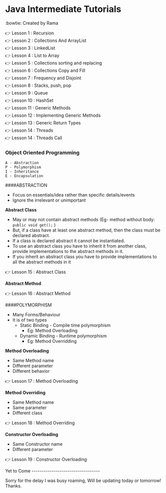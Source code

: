 # Java Intermediate Tutorials 
:bowtie: Created by Rama

:point_right: Lesson 1 : Recursion<br />
:point_right: Lesson 2 : Collections And ArrayList<br />
:point_right: Lesson 3 : LinkedList<br />
:point_right: Lesson 4 : List to Array<br />
:point_right: Lesson 5 : Collections sorting and replacing<br />
:point_right: Lesson 6 : Collections Copy and Fill<br />
:point_right: Lesson 7 : Frequency and Disjoint<br />
:point_right: Lesson 8 : Stacks, push, pop<br />
:point_right: Lesson 9 : Queue<br />
:point_right: Lesson 10 : HashSet<br />
:point_right: Lesson 11 : Generic Methods<br />
:point_right: Lesson 12 : Implementing Generic Methods<br />
:point_right: Lesson 13 : Generic Return Types<br />
:point_right: Lesson 14 : Threads<br />
:point_right: Lesson 14 : Threads Call<br />

### Object Oriented Programming
	A - Abstraction
	P - Polymorphism
	I - Inheritance
	E - Encapsulation
	
####ABSTRACTION
* Focus on essentials/idea rather than specific details/events
* Ignore the irrelevant or unimportant

**Abstract Class**
* May or may not contain abstract methods (Eg- method without body: ```public void get();```  )
* But, if a class have at least one abstract method, then the class must be declared abstract.
* If a class is declared abstract it cannot be instantiated.
* To use an abstract class you have to inherit it from another class, provide implementations to the abstract methods in it.
* If you inherit an abstract class you have to provide implementations to all the abstract methods in it

:point_right: Lesson 15 : Abstract Class<br />

**Abstract Method**

:point_right: Lesson 16 : Abstract Method<br />

####POLYMORPHISM
* Many Forms/Behaviour
* It is of two types
	* Static Binding - Compile time polymorphism 
		* Eg: Method Overloading
	* Dynamic Binding - Runtime polymorphism
		* Eg: Method Overridding

**Method Overloading**
* Same Method name
* Different parameter
* Different behavior

:point_right: Lesson 17 : Method Overloading <br />

**Method Overriding**
* Same Method name
* Same parameter
* Different class

:point_right: Lesson 18 : Method Overriding <br />

**Constructor Overloading**
* Same Constructor name
* Different parameter

:point_right: Lesson 19 : Constructor Overloading <br />



Yet to Come ---------------------------------- <br />





Sorry for the delay I was busy roaming, Will be updating today or tomorrow!
Thanks.